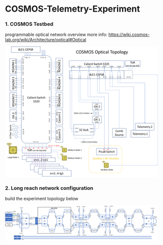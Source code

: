 # COSMOS-Telemetry-Experiment

### 1. COSMOS Testbed

programmable optical network overview
more info: https://wiki.cosmos-lab.org/wiki/Architecture/optical#Optical

![](img/COSMOS_optical_topology_V8.png)


### 2. Long reach network configuration
build the experiment topology below

![](img/cosmos_long_reseach.png)
